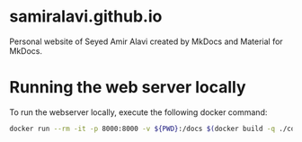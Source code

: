 # samiralavi.github.io
Personal website of Seyed Amir Alavi created by MkDocs and Material for MkDocs.

# Running the web server locally
To run the webserver locally, execute the following docker command:
```sh
docker run --rm -it -p 8000:8000 -v ${PWD}:/docs $(docker build -q ./container)
```
